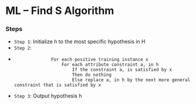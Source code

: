 # ML – Find S Algorithm
### Steps
- ```Step 1```: Initialize h to the most specific hypothesis in H
- ```Step 2```:
-                   For each positive training instance x
                        For each attribute constraint a, in h
                            If the constraint a, is satisfied by x
                            Then do nothing
                            Else replace a, in h by the next more general constraint that is satisfied by x
- ```Step 3```:   Output hypothesis h 
